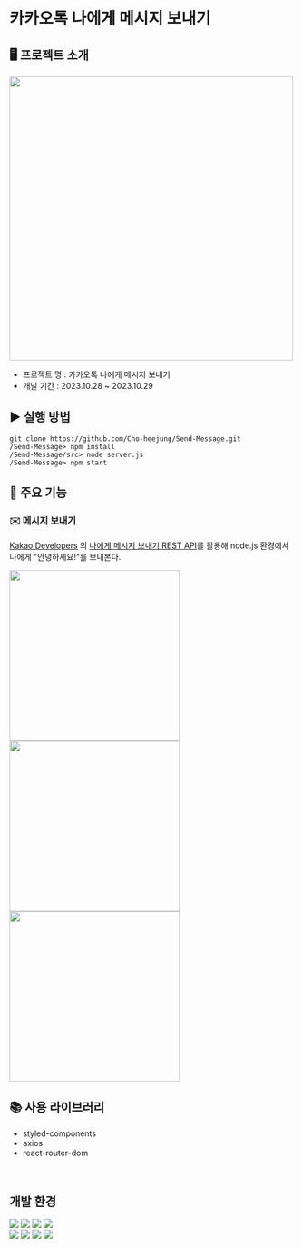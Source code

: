 # 카카오톡 나에게 메시지 보내기

## 🖥️ 프로젝트 소개

<img src="https://github.com/Cho-heejung/Send-Message/assets/66050038/9b9fcacd-2625-40cd-8e1d-54f6c04952d6" width="500">

- 프로젝트 명 : 카카오톡 나에게 메시지 보내기
- 개발 기간 : 2023.10.28 ~ 2023.10.29


## ▶️ 실행 방법

```git
git clone https://github.com/Cho-heejung/Send-Message.git
/Send-Message> npm install
/Send-Message/src> node server.js
/Send-Message> npm start
```

## 📌 주요 기능

### ✉️ 메시지 보내기
[Kakao Developers](https://developers.kakao.com/) 의 [나에게 메시지 보내기 REST API](https://developers.kakao.com/docs/latest/ko/message/rest-api#default-template-msg-me)를 활용해 node.js 환경에서 나에게 "안녕하세요!"를 보내본다. 

<img src="https://github.com/Cho-heejung/Send-Message/assets/66050038/b4fe6125-d290-4af4-bf97-4113acf9a77c" width="300" height="300">
<img src="https://github.com/Cho-heejung/Send-Message/assets/66050038/8d52441e-ff34-46ba-b7ff-def85729277a" width="300" height="300">
<img src="https://github.com/Cho-heejung/Send-Message/assets/66050038/9b9fcacd-2625-40cd-8e1d-54f6c04952d6" width="300">

<br>

## 📚 사용 라이브러리
- styled-components
- axios
- react-router-dom

<br>

## 개발 환경
<img  src="https://img.shields.io/badge/visual studio code-007ACC?style=for-the-badge&logo=visual studio code&logoColor=white">
<img  src="https://img.shields.io/badge/git-F05032?style=for-the-badge&logo=git&logoColor=white">
<img  src="https://img.shields.io/badge/github-181717?style=for-the-badge&logo=github&logoColor=white">
<img  src="https://img.shields.io/badge/discord-5865F2?style=for-the-badge&logo=discord&logoColor=white">
<br>
<img  src="https://img.shields.io/badge/npm-CB3837?style=for-the-badge&logo=npm&logoColor=white">
<img  src="https://img.shields.io/badge/javascript-F7DF1E?style=for-the-badge&logo=javascript&logoColor=white">
<img  src="https://img.shields.io/badge/node.js-339933?style=for-the-badge&logo=node.js&logoColor=white">
<img  src="https://img.shields.io/badge/react-61DAFB?style=for-the-badge&logo=react&logoColor=white">
